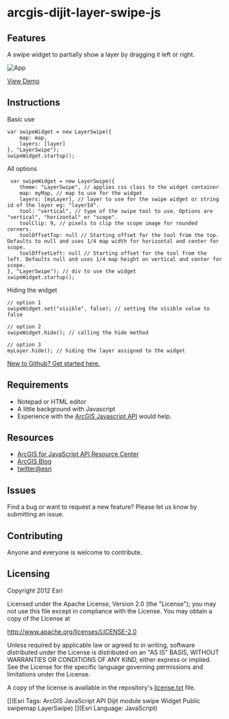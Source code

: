 # arcgis-dijit-layer-swipe-js

## Features
A swipe widget to partially show a layer by dragging it left or right.

![App](https://raw.github.com/driskull/arcgis-dijit-layer-swipe-js/master/images/demo.png)

[View Demo](http://driskull.github.com/arcgis-dijit-layer-swipe-js/)

## Instructions

Basic use

    var swipeWidget = new LayerSwipe({
        map: map,
        layers: [layer]
    }, "LayerSwipe");
    swipeWidget.startup();
    
All options
    
     var swipeWidget = new LayerSwipe({
        theme: "LayerSwipe", // applies css class to the widget container
        map: myMap, // map to use for the widget
        layers: [myLayer], // layer to use for the swipe widget or string id of the layer eg: "layerId".
        tool: "vertical", // type of the swipe tool to use. Options are "vertical", "horizontal" or "scope".
        toolClip: 9, // pixels to clip the scope image for rounded corners.
        toolOffsetTop: null // Starting offset for the tool from the top. Defaults to null and uses 1/4 map width for horizontal and center for scope.
        toolOffsetLeft: null // Starting offset for the tool from the left. Defaults null and uses 1/4 map height on vertical and center for scope.
    }, "LayerSwipe"); // div to use the widget
    swipeWidget.startup();
    
Hiding the widget

    // option 1
    swipeWidget.set("visible", false); // setting the visible value to false
    
    // option 2
    swipeWidget.hide(); // calling the hide method
    
    // option 3
    myLayer.hide(); // hiding the layer assigned to the widget


 [New to Github? Get started here.](https://github.com/)

## Requirements

* Notepad or HTML editor
* A little background with Javascript
* Experience with the [ArcGIS Javascript API](http://www.esri.com/) would help.

## Resources

* [ArcGIS for JavaScript API Resource Center](http://help.arcgis.com/en/webapi/javascript/arcgis/index.html)
* [ArcGIS Blog](http://blogs.esri.com/esri/arcgis/)
* [twitter@esri](http://twitter.com/esri)

## Issues

Find a bug or want to request a new feature?  Please let us know by submitting an issue.

## Contributing

Anyone and everyone is welcome to contribute.

## Licensing
Copyright 2012 Esri

Licensed under the Apache License, Version 2.0 (the "License");
you may not use this file except in compliance with the License.
You may obtain a copy of the License at

   http://www.apache.org/licenses/LICENSE-2.0

Unless required by applicable law or agreed to in writing, software
distributed under the License is distributed on an "AS IS" BASIS,
WITHOUT WARRANTIES OR CONDITIONS OF ANY KIND, either express or implied.
See the License for the specific language governing permissions and
limitations under the License.

A copy of the license is available in the repository's [license.txt](https://raw.github.com/Esri/geocoder-search-widget-js/master/license.txt) file.

[](Esri Tags: ArcGIS JavaScript API Dijit module swipe Widget Public swipemap LayerSwipe)
[](Esri Language: JavaScript)